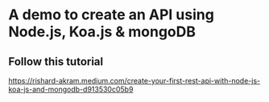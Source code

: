 # A demo to create an API using Node.js, Koa.js & mongoDB

## Follow this tutorial
https://rishard-akram.medium.com/create-your-first-rest-api-with-node-js-koa-js-and-mongodb-d913530c05b9

